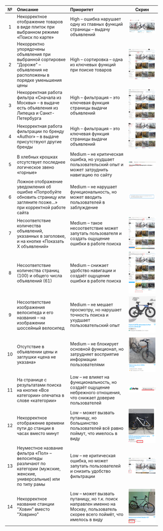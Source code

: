 
№ | Описание | Приоритет | Скрин|
:----:|:-------|:------|:---:|
1|Некорректное отображение товаров в виде плиток при выбранном режиме «Поиск по карте»|High – ошибка нарушает одну из главных функций страницы – выдачу объявлений| ![1](https://github.com/Evgeniya-sbv/Avito-QA-winter-2025/raw/Task1/Screenshots/1.png)|
2|Некорректно упорядочены объявления при выбранной сортировке "Дороже" – объявления не расположены в порядке уменьшения цены|High – сортировка – одна из ключевых функций при поиске товаров|![2](https://github.com/Evgeniya-sbv/Avito-QA-winter-2025/raw/Task1/Screenshots/2.png)|
3|Некорректная работа фильтра «Сначала из Москвы» – в выдаче есть объявления из Липецка и Санкт-Петербурга|High – фильтрация – это ключевая функция страницы выдачи объявлений|![3](https://github.com/Evgeniya-sbv/Avito-QA-winter-2025/raw/Task1/Screenshots/3.png)|
4|Некорректная работа фильтрации по бренду «Author» – в выдаче присутствуют другие бренды|High – фильтрация – это ключевая функция страницы выдачи объявлений|![4](https://github.com/Evgeniya-sbv/Avito-QA-winter-2025/raw/Task1/Screenshots/4.png)|
5|В хлебных крошках отсутствует последнее логическое звено «горные»|Medium – не критическая ошибка, но ухудшает пользовательский опыт и может затруднить навигацию по сайту|![5](https://github.com/Evgeniya-sbv/Avito-QA-winter-2025/raw/Task1/Screenshots/5.png)|
6|Ложное отображение уведомления об ошибке «Попробуйте обновить страницу или загляните позже...» при корректной работе сайта|Medium – не нарушает функциональность, но может вводить пользователей в заблуждение|![6](https://github.com/Evgeniya-sbv/Avito-QA-winter-2025/raw/Task1/Screenshots/6.png)|
7|Несоответствие количества объявлений, указанных в заголовке, и на кнопке «Показать X объявлений»|Medium – такое несоответствие может запутать пользователя и создать ощущение ошибки в работе поиска|![7](https://github.com/Evgeniya-sbv/Avito-QA-winter-2025/raw/Task1/Screenshots/7.png)|
8|Несоответствие количества страниц (100) и общего числа объявлений (61)|Medium – снижает удобство навигации и создаёт ощущение ошибки в работе поиска|![8](https://github.com/Evgeniya-sbv/Avito-QA-winter-2025/raw/Task1/Screenshots/8.png)|
9|Несоответствие изображения велосипеда и его названия – на изображении шоссейный велосипед|Medium – не мешает просмотру, но нарушает точность поиска и ухудшает пользовательский опыт|![9](https://github.com/Evgeniya-sbv/Avito-QA-winter-2025/raw/Task1/Screenshots/9.png)|
10|Отсутствие в объявлении цены и заглушки «цена не указана»|Medium – не блокирует основной функционал, но затрудняет восприятие информации пользователями|![10](https://github.com/Evgeniya-sbv/Avito-QA-winter-2025/raw/Task1/Screenshots/10.png)|
11|На странице с результатами поиска на кнопке «Все категории» опечатка в слове «категории»|Low – не влияет на функциональность, но создаёт ощущение небрежного отношения, что снижает доверие пользователей|![11](https://github.com/Evgeniya-sbv/Avito-QA-winter-2025/raw/Task1/Screenshots/11.png)|
12|Некорректное отображение времени пути до станции в часах вместо минут|Low – может вызвать путаницу, но большинство пользователей всё равно поймут, что имелось в виду|![12](https://github.com/Evgeniya-sbv/Avito-QA-winter-2025/raw/Task1/Screenshots/12.png)|
13|Неуместное название фильтра «Пол» – велосипеды различают по категории (мужские, женские, универсальные) или по типу рамы|Low – не критическая ошибка, но может запутать пользователей и снизить удобство фильтрации|![13](https://github.com/Evgeniya-sbv/Avito-QA-winter-2025/raw/Task1/Screenshots/13.png)|
14|Некорректное название станции "Ховин" вместо "Ховрино"|Low – может вызвать путаницу, но т.к. поиск направлен именно на Москву, пользователь скорее всего поймёт, что имелось в виду|![14](https://github.com/Evgeniya-sbv/Avito-QA-winter-2025/raw/Task1/Screenshots/14.png)|
